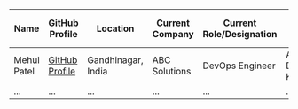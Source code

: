 
| **Name**                         | **GitHub Profile**                                              | **Location**              | **Current Company**  | **Current Role/Designation** | **Skills Keywords**  | **Specific Roles of Interest**  | **CV/Resume**  |
|----------------------------------|------------------------------------------------------------------|---------------------------|-----------------------|------------------------------|----------------------|---------------------------------|----------------|
| Mehul Patel                         | [GitHub Profile](https://github.com/nomadicmehul/)                                          | Gandhinagar, India             | ABC Solutions         | DevOps Engineer              | AWS, Docker, Kubernetes | Cloud Architect                 | [CV/Resume](./resumes/Mehul_Patel_Resume.pdf) |
| ...                              | ...                                                              | ...                       | ...                   | ...                          | ...                  | ...                             | ...              |
